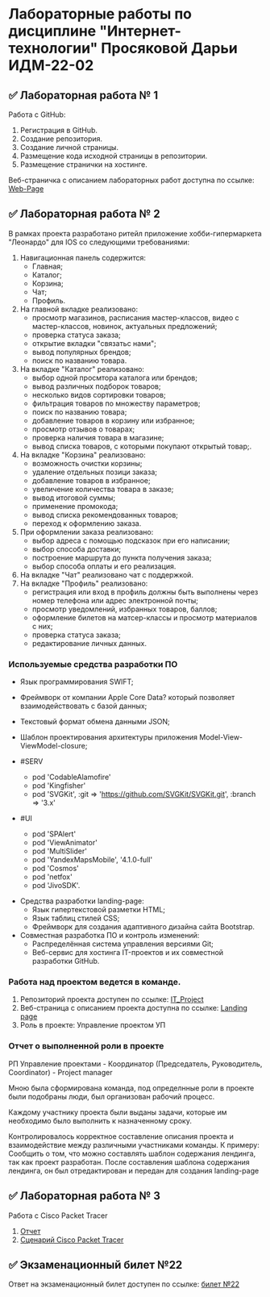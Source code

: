 # Лабораторные работы по дисциплине "Интернет-технологии" Просяковой Дарьи ИДМ-22-02

## ✅ Лабораторная работа № 1

Работа с GitHub: 
1. Регистрация в GitHub.
2. Создание репозитория.
3. Создание личной страницы.
4. Размещение кода исходной страницы в репозитории.
5. Размещение странички на хостинге.

Веб-страничка с описанием лабораторных работ доступна по ссылке: [Web-Page](https://daryaprosyakova.github.io/IT_laboratory/)

## ✅ Лабораторная работа № 2

В рамках проекта разработано ритейл приложение хобби-гипермаркета "Леонардо" для IOS со следующими требованиями:
1. Навигационная панель содержится:
   * Главная;
   * Каталог;
   * Корзина;
   * Чат;
   * Профиль.
2. На главной вкладке реализовано:
   * просмотр магазинов, расписания мастер-классов, видео с мастер-классов, новинок, актуальных предложений;
   * проверка статуса заказа;
   * открытие вкладки "связатьс нами";
   * вывод популярных брендов;
   * поиск по названию товара.
3. На вкладке "Каталог" реализовано:
   * выбор одной просмтора каталога или брендов;
   * вывод различных подборок товаров;
   * несколько видов сортировки товаров;
   * фильтрация товаров по множеству параметров;
   * поиск по названию товара;
   * добавление товаров в корзину или избранное;
   * просмотр отзывов о товарах;
   * проверка наличия товара в магазине;
   * вывод списка товаров, с которыми покупают открытый товар;.
4. На вкладке "Корзина" реализовано:
   * возможность очистки корзины;
   * удаление отдельных позици заказа;
   * добавление товаров в избранное;
   * увеличение количества товара в заказе;
   * вывод итоговой суммы;
   * применение промокода;
   * вывод списка рекомендованных товаров;
   * переход к оформлению заказа.
5. При оформлении заказа реализовано:
   * выбор адреса с помощью подсказок при его написании;
   * выбор способа доставки;
   * построение маршрута до пункта получения заказа;
   * выбор способа оплаты и его реализация.
6. На вкладке "Чат" реализовано чат с поддержкой.
7. На вкладке "Профиль" реализовано:
   * регистрация или вход в профиль должны быть выполнены через номер телефона или адрес электронной почты;
   * просмотр уведомлений, избранных товаров, баллов;
   * оформление билетов на матсер-классы и просмотр материалов с них;
   * проверка статуса заказа;
   * редактирование личных данных.

### Используемые средства разработки ПО


   + Язык программирования SWIFT;
   + Фреймворк от компании Apple Core Data? который позволяет  взаимодействовать с базой данных;
   + Текстовый формат обмена данными JSON;
   + Шаблон проектирования архитектуры приложения Model-View-ViewModel-closure;
   + #SERV
      * pod 'CodableAlamofire'
      * pod 'Kingfisher'
      * pod 'SVGKit', :git => 'https://github.com/SVGKit/SVGKit.git', :branch => '3.x'

   + #UI
      * pod 'SPAlert'
      * pod 'ViewAnimator'
      * pod 'MultiSlider'
      * pod 'YandexMapsMobile', '4.1.0-full'
      * pod 'Cosmos'
      * pod 'netfox'
      * pod 'JivoSDK'.
* Средства разработки landing-page:
   + Язык гипертекстовой разметки HTML;
   + Язык таблиц стилей CSS;
   + Фреймворк для создания адаптивного дизайна сайта Bootstrap.
* Совместная разработка ПО и контроль изменений:
   + Распределённая система управления версиями Git;
   + Веб-сервис для хостинга IT-проектов и их совместной разработки GitHub.

### Работа над проектом ведется в команде.
1. Репозиторий проекта доступен по ссылке: [IT_Project]( https://github.com/tormaks/leonardo-landing-page)
2. Веб-страница с описанием проекта доступна по ссылке: [Landing page](https://tormaks.github.io/leonardo-landing-page/)
3. Роль в проекте: Управление проектом УП

### Отчет о выполненной роли в проекте
РП Управление проектами - Координатор (Председатель, Руководитель, Coordinator) - Project manager

Мною была сформирована команда, под определнные роли в проекте были подобраны люди, был организован рабочий процесс.

Каждому участнику проекта были выданы задачи, которые им необходимо было выполнить к назначенному сроку.

Контролировалось корректное составление описания проекта и взаимодействие между различными участниками команды.
К примеру: Сообщить о том, что можно составлять шаблон содержания лендинга, так как проект разработан. После составления шаблона содержания лендинга, он был отредактирован и передан для создания landing-page 

## ✅ Лабораторная работа № 3
Работа с Cisco Packet Tracer
1. [Отчет](https://github.com/DaryaProsyakova/IT_laboratory/raw/main/CPT/IT_LR3_Prosyakova_IDM-22-02.docx)
2. [Сценарий Cisco Packet Tracer](https://github.com/DaryaProsyakova/IT_laboratory/raw/main/CPT/IT_LR3_Prosyakova_IDM-22-02.pka)

## ✅ Экзаменационный билет №22

Ответ на экзаменационный билет доступен по ссылке:
[билет №22](https://github.com/stankin/inet-2022/wiki/exam22/_compare/dc2fb219b9891251d5575cef880eaa33bbe1f8ed)

